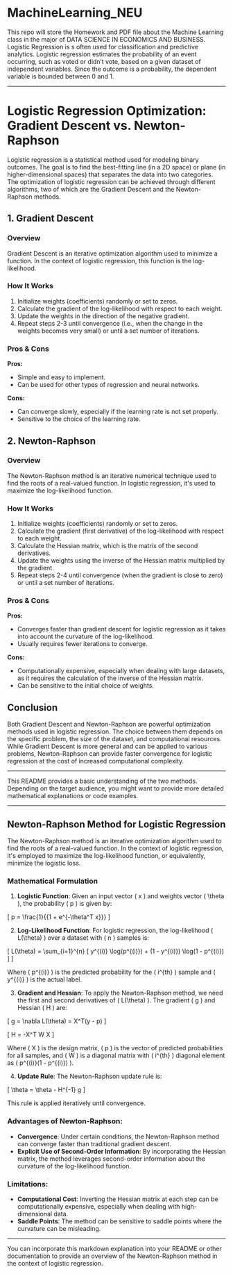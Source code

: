 # MachineLearning_NEU
This repo will store the Homework and PDF file about the Machine Learning class in the major of  DATA SCIENCE IN ECONOMICS AND BUSINESS. 
Logistic Regression is s often used for classification and predictive analytics. Logistic regression estimates the probability of an event occurring, such as voted or didn’t vote, based on a given dataset of independent variables. Since the outcome is a probability, the dependent variable is bounded between 0 and 1. 


---

# Logistic Regression Optimization: Gradient Descent vs. Newton-Raphson

Logistic regression is a statistical method used for modeling binary outcomes. The goal is to find the best-fitting line (in a 2D space) or plane (in higher-dimensional spaces) that separates the data into two categories. The optimization of logistic regression can be achieved through different algorithms, two of which are the Gradient Descent and the Newton-Raphson methods.

## 1. Gradient Descent

### Overview
Gradient Descent is an iterative optimization algorithm used to minimize a function. In the context of logistic regression, this function is the log-likelihood.

### How It Works
1. Initialize weights (coefficients) randomly or set to zeros.
2. Calculate the gradient of the log-likelihood with respect to each weight.
3. Update the weights in the direction of the negative gradient.
4. Repeat steps 2-3 until convergence (i.e., when the change in the weights becomes very small) or until a set number of iterations.

### Pros & Cons
**Pros:**
- Simple and easy to implement.
- Can be used for other types of regression and neural networks.

**Cons:**
- Can converge slowly, especially if the learning rate is not set properly.
- Sensitive to the choice of the learning rate.

## 2. Newton-Raphson

### Overview
The Newton-Raphson method is an iterative numerical technique used to find the roots of a real-valued function. In logistic regression, it's used to maximize the log-likelihood function.

### How It Works
1. Initialize weights (coefficients) randomly or set to zeros.
2. Calculate the gradient (first derivative) of the log-likelihood with respect to each weight.
3. Calculate the Hessian matrix, which is the matrix of the second derivatives.
4. Update the weights using the inverse of the Hessian matrix multiplied by the gradient.
5. Repeat steps 2-4 until convergence (when the gradient is close to zero) or until a set number of iterations.

### Pros & Cons
**Pros:**
- Converges faster than gradient descent for logistic regression as it takes into account the curvature of the log-likelihood.
- Usually requires fewer iterations to converge.

**Cons:**
- Computationally expensive, especially when dealing with large datasets, as it requires the calculation of the inverse of the Hessian matrix.
- Can be sensitive to the initial choice of weights.

## Conclusion

Both Gradient Descent and Newton-Raphson are powerful optimization methods used in logistic regression. The choice between them depends on the specific problem, the size of the dataset, and computational resources. While Gradient Descent is more general and can be applied to various problems, Newton-Raphson can provide faster convergence for logistic regression at the cost of increased computational complexity.

---

This README provides a basic understanding of the two methods. Depending on the target audience, you might want to provide more detailed mathematical explanations or code examples.

---

## Newton-Raphson Method for Logistic Regression

The Newton-Raphson method is an iterative optimization algorithm used to find the roots of a real-valued function. In the context of logistic regression, it's employed to maximize the log-likelihood function, or equivalently, minimize the logistic loss.

### Mathematical Formulation

1. **Logistic Function**:
Given an input vector \( x \) and weights vector \( \theta \), the probability \( p \) is given by:

\[
p = \frac{1}{{1 + e^{-\theta^T x}}}
\]

2. **Log-Likelihood Function**:
For logistic regression, the log-likelihood \( L(\theta) \) over a dataset with \( n \) samples is:

\[
L(\theta) = \sum_{i=1}^{n} [ y^{(i)} \log(p^{(i)}) + (1 - y^{(i)}) \log(1 - p^{(i)}) ]
\]

Where \( p^{(i)} \) is the predicted probability for the \( i^{th} \) sample and \( y^{(i)} \) is the actual label.

3. **Gradient and Hessian**:
To apply the Newton-Raphson method, we need the first and second derivatives of \( L(\theta) \). The gradient \( g \) and Hessian \( H \) are:

\[
g = \nabla L(\theta) = X^T(y - p)
\]

\[
H = -X^T W X
\]

Where \( X \) is the design matrix, \( p \) is the vector of predicted probabilities for all samples, and \( W \) is a diagonal matrix with \( i^{th} \) diagonal element as \( p^{(i)}(1 - p^{(i)}) \).

4. **Update Rule**:
The Newton-Raphson update rule is:

\[
\theta = \theta - H^{-1} g
\]

This rule is applied iteratively until convergence.

### Advantages of Newton-Raphson:

- **Convergence**: Under certain conditions, the Newton-Raphson method can converge faster than traditional gradient descent.
- **Explicit Use of Second-Order Information**: By incorporating the Hessian matrix, the method leverages second-order information about the curvature of the log-likelihood function.

### Limitations:

- **Computational Cost**: Inverting the Hessian matrix at each step can be computationally expensive, especially when dealing with high-dimensional data.
- **Saddle Points**: The method can be sensitive to saddle points where the curvature can be misleading.

---

You can incorporate this markdown explanation into your README or other documentation to provide an overview of the Newton-Raphson method in the context of logistic regression.
